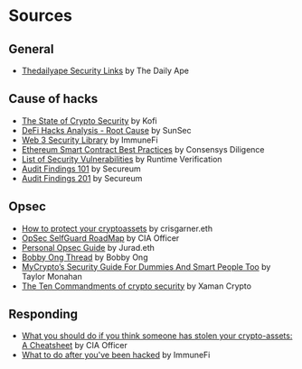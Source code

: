 # Sources

## General

* [Thedailyape Security Links](https://thedailyape.notion.site/Security-7944d53e96304fb1851201982548ebe6) by The Daily Ape

## Cause of hacks

* [The State of Crypto Security](https://thecontrol.co/the-state-of-crypto-security-d628ac5b609d) by Kofi
* [DeFi Hacks Analysis - Root Cause](https://wooded-meter-1d8.notion.site/0e85e02c5ed34df3855ea9f3ca40f53b?v=22e5e2c506ef4caeb40b4f78e23517ee) by SunSec
* [Web 3 Security Library](https://github.com/immunefi-team/Web3-Security-Library) by ImmuneFi
* [Ethereum Smart Contract Best Practices](https://consensys.github.io/smart-contract-best-practices/) by Consensys Diligence
* [List of Security Vulnerabilities](https://github.com/runtimeverification/verified-smart-contracts/wiki/List-of-Security-Vulnerabilities) by Runtime Verification
* [Audit Findings 101](https://secureum.substack.com/p/audit-findings-101) by Secureum
* [Audit Findings 201](https://secureum.substack.com/p/audit-findings-201) by Secureum


## Opsec

* [How to protect your cryptoassets](https://mirror.xyz/crisgarner.eth/gJjASuCkbXJ1w574ePvJ3kNyWBZQfUyelMvsp4ujZ80) by crisgarner.eth
* [OpSec SelfGuard RoadMap](https://github.com/OffcierCia/Crypto-OpSec-SelfGuard-RoadMap) by CIA Officer
* [Personal Opsec Guide](https://twitter.com/jurad0x/status/1454120956516093956) by Jurad.eth
* [Bobby Ong Thread](https://twitter.com/bobbyong/status/1403881080902471680?s=20&t=rTuSn61yi9uKFFgDe19c3Q) by Bobby Ong
* [MyCrypto’s Security Guide For Dummies And Smart People Too](https://medium.com/mycrypto/mycryptos-security-guide-for-dummies-and-smart-people-too-ab178299c82e) by Taylor Monahan
* [The Ten Commandments of crypto security](https://xamanap.medium.com/the-ten-commandments-of-crypto-security-3cd616185d40) by Xaman Crypto

## Responding

* [What you should do if you think someone has stolen your crypto-assets: A Cheatsheet](https://officercia.mirror.xyz/wSvKI5p91-GYcun1aAyMMjNbpkgKnp7qIxVIqc1sXZk) by CIA Officer
* [What to do after you've been hacked](https://medium.com/immunefi/what-to-do-after-youve-been-hacked-8d2e838a2d65) by ImmuneFi